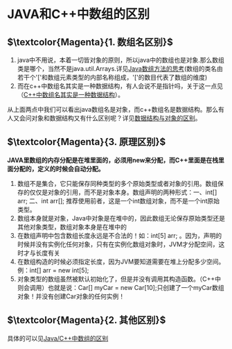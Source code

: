 # JAVA和C++中数组的区别

## $\textcolor{Magenta}{1. 数组名区别}$

1. java中不用说，本着一切皆对象的原则，所以java中的数组也是对象.那么数组类是哪个，当然不是java.util.Arrays.详见[Java数组方法的思考](http://developer.51cto.com/art/201001/176671.htm)(数组的类名由若干个'['和数组元素类型的内部名称组成，'['的数目代表了数组的维度)
2. 而在c++中数组名其实是一种数据结构，有人会说不是指针吗，关于这一点见（[C++中数组名其实是一种数据结构](http://hi.baidu.com/yaosheng001/item/f3f3e0edb9949edfeb34c9e3)）。

从上面两点中我们可以看出java数组名是对象，而c++数组名是数据结构。那么有人又会问对象和数据结构又有什么区别呢？详见[数据结构与对象的区别](http://blog.csdn.net/speedme/article/details/22926945)。



## $\textcolor{Magenta}{3. 原理区别}$

**JAVA里数组的内存分配是在堆里面的，必须用new来分配，而C++里面是在栈里面分配的，定义的时候会自动分配。**

1.  数组不是集合，它只能保存同种类型的多个原始类型或者对象的引用。数组保存的仅仅是对象的引用，而不是对象本身。数组声明的两种形式：一、int[] arr; 二、int arr[];  推荐使用前者，这是一个int数组对象，而不是一个int原始类型。
2. 数组本身就是对象，Java中对象是在堆中的，因此数组无论保存原始类型还是其他对象类型，数组对象本身是在堆中的
3. 在数组声明中包含数组长度永远是不合法的！如：int[5] arr; 。因为，声明的时候并没有实例化任何对象，只有在实例化数组对象时，JVM才分配空间，这时才与长度有关
4. 在数组构造的时候必须指定长度，因为JVM要知道需要在堆上分配多少空间。例：int[] arr = new int[5];
5. 对象类型的数组虽然被默认初始化了，但是并没有调用其构造函数。（C++中则会调用）也就是说：Car[] myCar = new Car[10];只创建了一个myCar数组对象！并没有创建Car对象的任何实例！

## $\textcolor{Magenta}{2. 其他区别}$

具体的可以见[Java/C++中数组的区别](http://blog.csdn.net/speedme/article/details/22925977)

